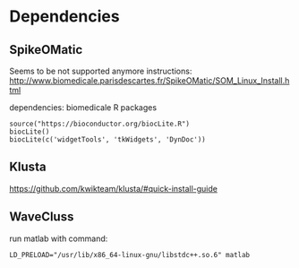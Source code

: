 # Dependencies

## SpikeOMatic
Seems to be not supported anymore
instructions: http://www.biomedicale.parisdescartes.fr/SpikeOMatic/SOM_Linux_Install.html

dependencies: biomedicale R packages
~~~~
source("https://bioconductor.org/biocLite.R")
biocLite()
biocLite(c('widgetTools', 'tkWidgets', 'DynDoc'))
~~~~

## Klusta
https://github.com/kwikteam/klusta/#quick-install-guide

## WaveCluss
run matlab with command:
~~~~
LD_PRELOAD="/usr/lib/x86_64-linux-gnu/libstdc++.so.6" matlab
~~~~

